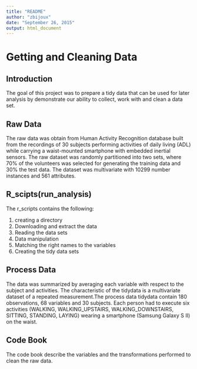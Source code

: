 ```yaml
---
title: "README"
author: "zbijoux"
date: "September 26, 2015"
output: html_document
---
```

# Getting and Cleaning Data

## Introduction
The goal of this project was to prepare a tidy data that can be used for later analysis by demonstrate our ability to collect, work with and clean a data set. 

## Raw Data
The raw data was obtain from Human Activity Recognition database built from the recordings of 30 subjects performing activities of daily living (ADL) while carrying a waist-mounted smartphone with embedded inertial sensors. The raw dataset was randomly partitioned into two sets, where 70% of the volunteers was selected for generating the training data and 30% the test data. The dataset was multivariate with 10299 number instances and 561 attributes.

## R_scipts(run_analysis)
The r_scripts contains the following:

1. creating a directory
2. Downloading and extract the data 
3. Reading the data sets
4. Data manipulation
5. Matching the right names to the variables
6. Creating the tidy data sets

## Process Data
The data was summarized by averaging each variable with respect to the subject and activities. The characteristic of the tidydata is a multivariate dataset of a repeated measurement.The process data tidydata contain 180 observations, 68 variables and 30 subjects. Each person had to execute six activities (WALKING, WALKING_UPSTAIRS, WALKING_DOWNSTAIRS, SITTING, STANDING, LAYING) wearing a smartphone (Samsung Galaxy S II) on the waist.
 
## Code Book
The code book describe the variables and the transformations performed to clean the raw data.
